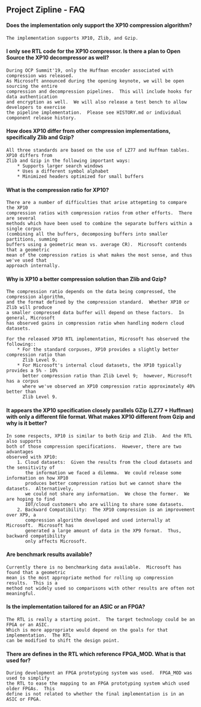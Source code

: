 ## Project Zipline - FAQ
    
#### Does the implementation only support the XP10 compression algorithm?
    The implementation supports XP10, Zlib, and Gzip. 

#### I only see RTL code for the XP10 compressor.  Is there a plan to Open Source the XP10 decompressor as well?
    During OCP Summit'19, only the Huffman encoder associated with compression was released.
    As Microsoft announced during the opening keynote, we will be open sourcing the entire
    compression and decompression pipelines.  This will include hooks for data authentication
    and encryption as well.  We will also release a test bench to allow developers to exercise
    the pipeline implementation.  Please see HISTORY.md or individual component release history.
    
#### How does XP10 differ from other compression implementations, specifically Zlib and Gzip?
    All three standards are based on the use of LZ77 and Huffman tables.  XP10 differs from
    Zlib and Gzip in the following important ways:
        * Supports larger search windows 
        * Uses a different symbol alphabet
        * Minimized headers optimized for small buffers

#### What is the compression ratio for XP10?
    There are a number of difficulties that arise attepmting to compare the XP10
    compression ratios with compression ratios from other efforts.  There are several
    methods which have been used to combine the separate buffers within a single corpus
    (combining all the buffers, decomposing buffers into smaller partitions, summing
    buffers using a geometric mean vs. average CR).  Microsoft contends that a geometric
    mean of the compression ratios is what makes the most sense, and thus we've used that
    approach internally.

#### Why is XP10 a better compression solution than Zlib and Gzip?
    The compression ratio depends on the data being compressed, the compression algorithm,
    and the format defined by the compression standard.  Whether XP10 or Zlib will produce
    a smaller compressed data buffer will depend on these factors.  In general, Microsoft
    has observed gains in compression ratio when handling modern cloud datasets.
    
    For the released XP10 RTL implementation, Microsoft has observed the following::
        * For the standard corpuses, XP10 provides a slightly better compression ratio than
          Zlib Level 9.
        * For Microsoft's internal cloud datasets, the XP10 typically provides a 5% - 10%
          better compression ratio than Zlib Level 9;  however, Microsoft has a corpus
          where we've observed an XP10 compression ratio approximately 40% better than
          Zlib Level 9.
          
#### It appears the XP10 specification closely parallels GZip (LZ77 + Huffman) with only a different file format.  What makes XP10 different from Gzip and why is it better?
    In some respects, XP10 is similar to both Gzip and Zlib.  And the RTL also supports
    both of those compression specifications.  However, there are two advantages
    observed with XP10:
        1. Cloud datasets:  Given the results from the cloud datasets and the sensitivity of
           the information we faced a dilemma.  We could release some information on how XP10
           produces better compression ratios but we cannot share the datasets.  Alternatively,
           we could not share any information.  We chose the former.  We are hoping to find
           IOT/cloud customers who are willing to share some datasets.
        2. Backward Compatibility:  The XP10 compression is an improvement over XP9, a
           compression algorithm developed and used internally at Microsoft.  Microsoft has
           generated a large amount of data in the XP9 format.  Thus, backward compatibility
           only affects Microsoft. 
      
#### Are benchmark results available?
    Currently there is no benchmarking data available.  Microsoft has found that a geometric
    mean is the most appropriate method for rolling up compression results.  This is a
    method not widely used so comparisons with other results are often not meaningful.
     
#### Is the implementation tailored for an ASIC or an FPGA?
    The RTL is really a starting point.  The target technology could be an FPGA or an ASIC.
    Which is more appropriate would depend on the goals for that implementation.  The RTL
    can be modified to shift the design point.
         
#### There are defines in the RTL which reference FPGA_MOD.  What is that used for?
    During development an FPGA prototyping system was used.  FPGA_MOD was used to simplify
    the RTL to ease the mapping to an FPGA prototyping system which used older FPGAs.  This
    define is not related to whether the final implementation is in an ASIC or FPGA.

